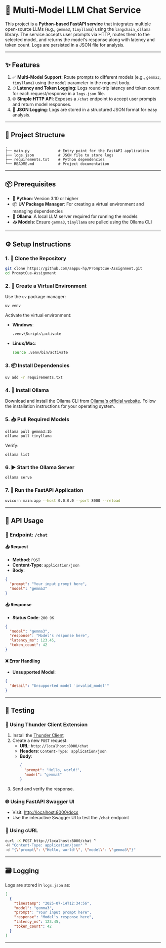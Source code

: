 
# 🚀 Multi-Model LLM Chat Service

This project is a **Python-based FastAPI service** that integrates multiple open-source LLMs (e.g., `gemma3`, `tinyllama`) using the `langchain_ollama` library. The service accepts user prompts via HTTP, routes them to the selected model, and returns the model's response along with latency and token count. Logs are persisted in a JSON file for analysis.

---

## ✨ Features

1. ✅ **Multi-Model Support**: Route prompts to different models (e.g., `gemma3`, `tinyllama`) using the `model` parameter in the request body.
2. ⏱ **Latency and Token Logging**: Logs round-trip latency and token count for each request/response in a `logs.json` file.
3. 🌐 **Simple HTTP API**: Exposes a `/chat` endpoint to accept user prompts and return model responses.
4. 📁 **JSON Logging**: Logs are stored in a structured JSON format for easy analysis.

---

## 📁 Project Structure

```
.
├── main.py             # Entry point for the FastAPI application
├── logs.json           # JSON file to store logs
├── requirements.txt    # Python dependencies
└── README.md           # Project documentation
```
---

## 📦 Prerequisites

- 🐍 **Python**: Version 3.10 or higher  
- 📦 **UV Package Manager**: For creating a virtual environment and managing dependencies  
- 🧠 **Ollama**: A local LLM server required for running the models  
- 📥 **Models**: Ensure `gemma3`, `tinyllama` are pulled using the Ollama CLI

---

## ⚙️ Setup Instructions

### 1. 🧬 Clone the Repository
```bash
git clone https://github.com/aappu-hp/PromptCue-Assignment.git
cd PromptCue-Assignment
```

### 2. 🧪 Create a Virtual Environment
Use the `uv` package manager:
```bash
uv venv 
```

Activate the virtual environment:
- **Windows**:
  ```bash
  .venv\Scripts\activate
  ```
- **Linux/Mac**:
  ```bash
  source .venv/bin/activate
  ```

### 3. 📦 Install Dependencies
```bash
uv add -r requirements.txt
```

### 4. 🔧 Install Ollama
Download and install the Ollama CLI from [Ollama's official website](https://ollama.com/). Follow the installation instructions for your operating system.

### 5. 📥 Pull Required Models
```bash
ollama pull gemma3:1b
ollama pull tinyllama
```

Verify:
```bash
ollama list
```

### 6. ▶️ Start the Ollama Server
```bash
ollama serve
```

### 7. 🚀 Run the FastAPI Application
```bash
uvicorn main:app --host 0.0.0.0 --port 8000 --reload
```

---

## 📡 API Usage

### 🔗 Endpoint: `/chat`

#### 📤 Request
- **Method**: `POST`
- **Content-Type**: `application/json`
- **Body**:
```json
{
  "prompt": "Your input prompt here",
  "model": "gemma3"
}
```

#### 📥 Response
- **Status Code**: `200 OK`
```json
{
  "model": "gemma3",
  "response": "Model's response here",
  "latency_ms": 123.45,
  "token_count": 42
}
```

#### ❌ Error Handling
- **Unsupported Model**:
```json
{
  "detail": "Unsupported model 'invalid_model'"
}
```

---

## 🧪 Testing

### 🧪 Using Thunder Client Extension
1. Install the [Thunder Client](https://marketplace.visualstudio.com/items?itemName=rangav.vscode-thunder-client)
2. Create a new `POST` request:
   - **URL**: `http://localhost:8000/chat`
   - **Headers**: `Content-Type: application/json`
   - **Body**:
     ```json
     {
       "prompt": "Hello, world!",
       "model": "gemma3"
     }
     ```
3. Send and verify the response.

### 🌐 Using FastAPI Swagger UI
- Visit: [http://localhost:8000/docs](http://localhost:8000/docs)
- Use the interactive Swagger UI to test the `/chat` endpoint

### 🧵 Using cURL
```bash
curl -X POST http://localhost:8000/chat ^
-H "Content-Type: application/json" ^
-d "{\"prompt\": \"Hello, world!\", \"model\": \"gemma3\"}"
```

---

## 🗃 Logging

Logs are stored in `logs.json` as:
```json
[
  {
    "timestamp": "2025-07-14T12:34:56",
    "model": "gemma3",
    "prompt": "Your input prompt here",
    "response": "Model's response here",
    "latency_ms": 123.45,
    "token_count": 42
  }
]
```

---

